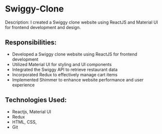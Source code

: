 # Swiggy-Clone

Description:
I created a Swiggy clone website using ReactJS and Material UI for frontend development and design. 

## Responsibilities:
- Developed a Swiggy clone website using ReactJS for frontend development
- Utilized Material UI for styling and UI components
- Integrated the Swiggy API to retrieve restaurant data
- Incorporated Redux to effectively manage cart items
- Implemented Shimmer to enhance website performance and user experience


## Technologies Used:
- Reactjs, Material UI
- Redux
- HTML, CSS,
- Git
